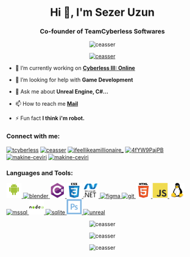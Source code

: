 

<h1 align="center">Hi 👋, I'm Sezer Uzun</h1>
<h3 align="center">Co-founder of TeamCyberless Softwares</h3>

<p align="center">
<img alt="ceasser" src="https://komarev.com/ghpvc/?username=ceasser&label=Profile%20views&color=0e75b6&style=flat" />
</p>

<p align="center"> <a href="https://github.com/ryo-ma/github-profile-trophy"><img src="https://github-profile-trophy.vercel.app/?username=ceasser&theme=monokai&no-frame=true&row=1&column=8&include_all_commits=true&count_private=true" alt="ceasser" /></a> </p>

- 🔭 I’m currently working on **[Cyberless III: Online](https://store.steampowered.com/app/1175540/Cyberless_III_Online/)**

- 🤝 I’m looking for help with **Game Development**

- 💬 Ask me about **Unreal Engine, C#...**

- 📫 How to reach me **[Mail](https://mail.google.com/mail/u/0/#inbox?compose=DmwnWrRsqHJXcvBRVtkpzHhDKvLxHQVSkcWcRlphwVtrVsBJtlKQHFqhDtfCGzGRltdNPttTlBpG)**

- ⚡ Fun fact **I think i'm robot.**

<h3 align="left">Connect with me:</h3>
<p align="left">
<a href="https://twitter.com/tcyberless" target="blank"><img align="center" src="https://raw.githubusercontent.com/rahuldkjain/github-profile-readme-generator/master/src/images/icons/Social/twitter.svg" alt="tcyberless" height="30" width="40" /></a>
<a href="https://linkedin.com/in/ceasser" target="blank"><img align="center" src="https://raw.githubusercontent.com/rahuldkjain/github-profile-readme-generator/master/src/images/icons/Social/linked-in-alt.svg" alt="ceasser" height="30" width="40" /></a>
<a href="https://www.instagram.com/teamcyberless/" target="blank"><img align="center" src="https://raw.githubusercontent.com/rahuldkjain/github-profile-readme-generator/master/src/images/icons/Social/instagram.svg" alt="ifeellikeamillionaire_" height="30" width="40" /></a>
<a href="https://discord.gg/4fYW9PajPB" target="blank"><img align="center" src="https://raw.githubusercontent.com/rahuldkjain/github-profile-readme-generator/master/src/images/icons/Social/discord.svg" alt="4fYW9PajPB" height="30" width="40" /></a>
<a href="https://discord.gg/makine-ceviri" target="blank"><img align="center" src="https://raw.githubusercontent.com/rahuldkjain/github-profile-readme-generator/master/src/images/icons/Social/discord.svg" alt="makine-ceviri" height="30" width="40" /></a>
<a href="https://forums.unrealengine.com/u/ceasser/" target="blank"><img align="center" src="https://raw.githubusercontent.com/kenangundogan/fontisto/036b7eca71aab1bef8e6a0518f7329f13ed62f6b/icons/svg/brand/unreal-engine.svg" alt="makine-ceviri" height="30" width="40" /></a>
</p>

<h3 align="left">Languages and Tools:</h3>
<a href="https://developer.android.com/" target="_blank" rel="noreferrer"> <img src="https://raw.githubusercontent.com/devicons/devicon/master/icons/android/android-original-wordmark.svg" alt="android" width="40" height="40"/> </a> 
<a href="https://www.blender.org/" target="_blank" rel="noreferrer"> <img src="https://download.blender.org/branding/community/blender_community_badge_white.svg" alt="blender" width="40" height="40"/> </a> 
<a href="https://www.w3schools.com/cs/" target="_blank" rel="noreferrer"> <img src="https://raw.githubusercontent.com/devicons/devicon/master/icons/csharp/csharp-original.svg" alt="csharp" width="40" height="40"/> </a> 
<a href="https://www.w3schools.com/css/" target="_blank" rel="noreferrer"> <img src="https://raw.githubusercontent.com/devicons/devicon/master/icons/css3/css3-original-wordmark.svg" alt="css3" width="40" height="40"/> </a> 
<a href="https://dotnet.microsoft.com/" target="_blank" rel="noreferrer"> <img src="https://raw.githubusercontent.com/devicons/devicon/master/icons/dot-net/dot-net-original-wordmark.svg" alt="dotnet" width="40" height="40"/> </a>
<a href="https://www.figma.com/" target="_blank" rel="noreferrer"> <img src="https://www.vectorlogo.zone/logos/figma/figma-icon.svg" alt="figma" width="40" height="40"/> </a>
<a href="https://git-scm.com/" target="_blank" rel="noreferrer"> <img src="https://www.vectorlogo.zone/logos/git-scm/git-scm-icon.svg" alt="git" width="40" height="40"/> </a>
<a href="https://www.w3.org/html/" target="_blank" rel="noreferrer"> <img src="https://raw.githubusercontent.com/devicons/devicon/master/icons/html5/html5-original-wordmark.svg" alt="html5" width="40" height="40"/> </a>
<a href="https://developer.mozilla.org/en-US/docs/Web/JavaScript" target="_blank" rel="noreferrer"> <img src="https://raw.githubusercontent.com/devicons/devicon/master/icons/javascript/javascript-original.svg" alt="javascript" width="40" height="40"/> </a>
<a href="https://www.linux.org/" target="_blank" rel="noreferrer"> <img src="https://raw.githubusercontent.com/devicons/devicon/master/icons/linux/linux-original.svg" alt="linux" width="40" height="40"/> </a>
<a href="https://www.microsoft.com/en-us/sql-server" target="_blank" rel="noreferrer"> <img src="https://www.svgrepo.com/show/303229/microsoft-sql-server-logo.svg" alt="mssql" width="40" height="40"/> </a>
<a href="https://nodejs.org/" target="_blank" rel="noreferrer"> <img src="https://raw.githubusercontent.com/devicons/devicon/master/icons/nodejs/nodejs-original-wordmark.svg" alt="nodejs" width="40" height="40"/> </a>
<a href="https://www.perforce.com/" target="_blank" rel="noreferrer"> <img src="https://www.vectorlogo.zone/logos/perforce/perforce-icon.svg" alt="sqlite" width="40" height="40"/> </a>
<a href="https://www.photoshop.com/en" target="_blank" rel="noreferrer"> <img src="https://raw.githubusercontent.com/devicons/devicon/master/icons/photoshop/photoshop-line.svg" alt="photoshop" width="40" height="40"/> </a>
<a href="https://unrealengine.com/" target="_blank" rel="noreferrer"> <img src="https://raw.githubusercontent.com/kenangundogan/fontisto/036b7eca71aab1bef8e6a0518f7329f13ed62f6b/icons/svg/brand/unreal-engine.svg" alt="unreal" width="40" height="40"/> </a>
<p align="center"><img src="https://github-readme-stats.vercel.app/api?username=ceasser&show_icons=true&theme=monokai&locale=en&hide_border=true&include_all_commits=true&count_private=true&a=1" alt="ceasser" /></p>

<p align="center"><img src="https://github-readme-streak-stats.herokuapp.com/?user=ceasser&theme=monokai&hide_border=true&count_private=true&langs_count=8" alt="ceasser" /></p>

<p align="center"><img src="https://github-readme-stats.vercel.app/api/top-langs?username=ceasser&show_icons=true&theme=monokai&locale=en&layout=compact&hide_border=true&include_all_commits=true&count_private=true&a=1" alt="ceasser" /></p>

